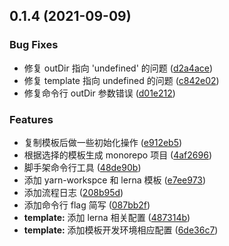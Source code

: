 ## 0.1.4 (2021-09-09)


### Bug Fixes

* 修复 outDir 指向 'undefined' 的问题 ([d2a4ace](https://github.com/hanrenguang/monorepo-template-cli/commit/d2a4ace3f4cbfaa6c6602c3eadc322bbfe1dfdcd))
* 修复 template 指向 undefined 的问题 ([c842e02](https://github.com/hanrenguang/monorepo-template-cli/commit/c842e024a144795e5d1371d70bba324364f10530))
* 修复命令行 outDir 参数错误 ([d01e212](https://github.com/hanrenguang/monorepo-template-cli/commit/d01e212887db3a73f243cfa3389c6c4b3aa6aea3))


### Features

* 复制模板后做一些初始化操作 ([e912eb5](https://github.com/hanrenguang/monorepo-template-cli/commit/e912eb5ba26cf491b33d00d6f1d45d0e80c1568d))
* 根据选择的模板生成 monorepo 项目 ([4af2696](https://github.com/hanrenguang/monorepo-template-cli/commit/4af2696de79909180bd1e797bb4dcf57cdd0633b))
* 脚手架命令行工具 ([48de90b](https://github.com/hanrenguang/monorepo-template-cli/commit/48de90bda0b4b2a569c827c0727915395903c36d))
* 添加 yarn-workspce 和 lerna 模板 ([e7ee973](https://github.com/hanrenguang/monorepo-template-cli/commit/e7ee9736850223cb28162fcbd38d2f080e8f067c))
* 添加流程日志 ([208b95d](https://github.com/hanrenguang/monorepo-template-cli/commit/208b95d959450f6c02af221a579aed97eb9c31c9))
* 添加命令行 flag 简写 ([087bb2f](https://github.com/hanrenguang/monorepo-template-cli/commit/087bb2f0a8cc0d4375dbcbd0283b3d263d0006bb))
* **template:** 添加 lerna 相关配置 ([487314b](https://github.com/hanrenguang/monorepo-template-cli/commit/487314bdad04d7bbac76a14d641b3d47d52b5fd8))
* **template:** 添加模板开发环境相应配置 ([6de36c7](https://github.com/hanrenguang/monorepo-template-cli/commit/6de36c771da4c5d961566e6c2d96c4db71c202e2))




